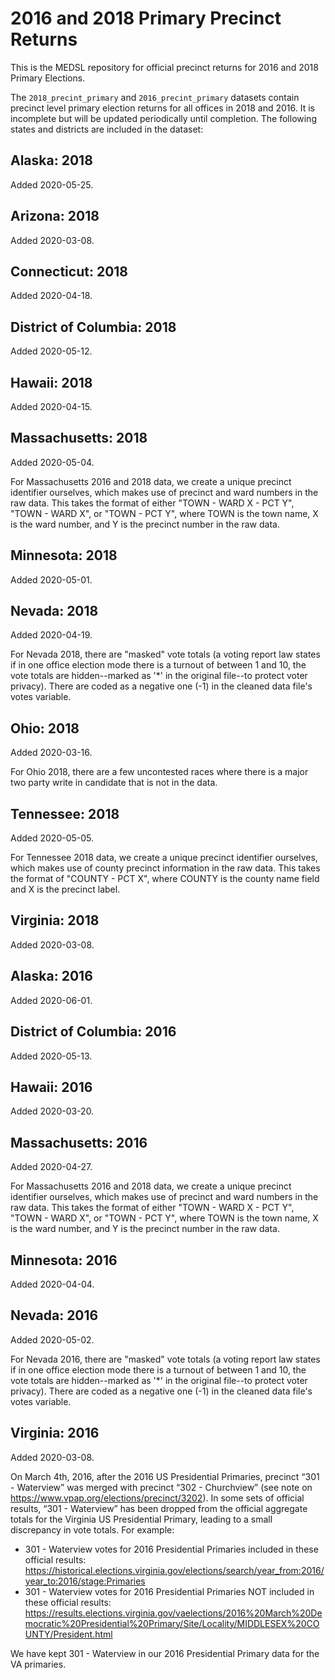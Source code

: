 # 2016 and 2018 Primary Precinct Returns

This is the MEDSL repository for official precinct returns for 2016 and 2018 Primary Elections.

The `2018_precint_primary` and `2016_precint_primary` datasets contain precinct level primary election returns for all offices in 2018 and 2016. It is incomplete but will be updated periodically until completion. The following states and districts are included in the dataset:

## Alaska: 2018

Added 2020-05-25.

## Arizona: 2018

Added 2020-03-08.

## Connecticut: 2018

Added 2020-04-18.

## District of Columbia: 2018

Added 2020-05-12.

## Hawaii: 2018

Added 2020-04-15.

## Massachusetts: 2018

Added 2020-05-04.

For Massachusetts 2016 and 2018 data, we create a unique precinct identifier ourselves, which makes use of precinct and ward numbers in the raw data. This takes the format of either "TOWN - WARD X - PCT Y", "TOWN - WARD X", or "TOWN - PCT Y", where TOWN is the town name, X is the ward number, and Y is the precinct number in the raw data.

## Minnesota: 2018

Added 2020-05-01.

## Nevada: 2018

Added 2020-04-19.

For Nevada 2018, there are "masked" vote totals (a voting report law states if in one office election mode there is a turnout of between 1 and 10, the vote totals are hidden--marked as '*' in the original file--to protect voter privacy). There are coded as a negative one (-1) in the cleaned data file's votes variable.

## Ohio: 2018

Added 2020-03-16.

For Ohio 2018, there are a few uncontested races where there is a major two party write in candidate that is not in the data.

## Tennessee: 2018

Added 2020-05-05.

For Tennessee 2018 data, we create a unique precinct identifier ourselves, which makes use of county precinct information in the raw data. This takes the format of "COUNTY - PCT X", where COUNTY is the county name field and X is the precinct label.

## Virginia: 2018

Added 2020-03-08.

## Alaska: 2016

Added 2020-06-01.

## District of Columbia: 2016

Added 2020-05-13.

## Hawaii: 2016

Added 2020-03-20.

## Massachusetts: 2016

Added 2020-04-27.

For Massachusetts 2016 and 2018 data, we create a unique precinct identifier ourselves, which makes use of precinct and ward numbers in the raw data. This takes the format of either "TOWN - WARD X - PCT Y", "TOWN - WARD X", or "TOWN - PCT Y", where TOWN is the town name, X is the ward number, and Y is the precinct number in the raw data.

## Minnesota: 2016

Added 2020-04-04.

## Nevada: 2016

Added 2020-05-02.

For Nevada 2016, there are "masked" vote totals (a voting report law states if in one office election mode there is a turnout of between 1 and 10, the vote totals are hidden--marked as '*' in the original file--to protect voter privacy). There are coded as a negative one (-1) in the cleaned data file's votes variable.

## Virginia: 2016

Added 2020-03-08.

On March 4th, 2016, after the 2016 US Presidential Primaries, precinct “301 - Waterview” was merged with precinct “302 - Churchview” (see note on https://www.vpap.org/elections/precinct/3202). In some sets of official results, “301 - Waterview” has been dropped from the official aggregate totals for the Virginia US Presidential Primary, leading to a small discrepancy in vote totals. For example:
  - 301 - Waterview votes for 2016 Presidential Primaries included in these official results: https://historical.elections.virginia.gov/elections/search/year_from:2016/year_to:2016/stage:Primaries
  - 301 - Waterview votes for 2016 Presidential Primaries NOT included in these official results: https://results.elections.virginia.gov/vaelections/2016%20March%20Democratic%20Presidential%20Primary/Site/Locality/MIDDLESEX%20COUNTY/President.html
  
We have kept 301 - Waterview in our 2016 Presidential Primary data for the VA primaries.
